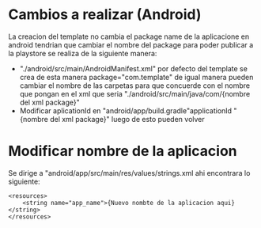 # Cambios a realizar (Android)

La creacion del template no cambia el package name de la aplicacione en
android tendrian que cambiar el nombre del package para poder publicar a la playstore se realiza de la
siguiente manera:

- "./android/src/main/AndroidManifest.xml" por defecto del template se crea de esta manera
  package="com.template"
  de igual manera pueden cambiar el nombre de las carpetas para que concuerde con el nombre que pongan en el xml
  que seria "./android/src/main/java/com/{nombre del xml package}"
- Modificar aplicationId en "android/app/build.gradle"applicationId "{nombre del xml package}" luego de esto pueden volver

# Modificar nombre de la aplicacion

Se dirige a "android/app/src/main/res/values/strings.xml
ahi encontrara lo siguiente:

```
<resources>
    <string name="app_name">{Nuevo nombte de la aplicacion aqui}</string>
</resources>
```
